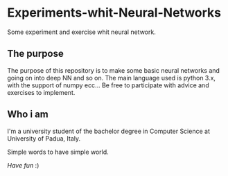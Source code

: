 # Experiments-whit-Neural-Networks
Some experiment and exercise whit neural network.

## The purpose
The purpose of this repository is to make some basic neural networks and going on into deep NN and so on. 
The main language used is python 3.x, with the support of numpy ecc... 
Be free to participate with advice and exercises to implement.

## Who i am

I'm a university student of the bachelor degree in Computer Science at University of Padua, Italy.

Simple words to have simple world. 

*Have fun* :) 
